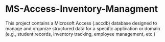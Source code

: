 # MS-Access-Inventory-Managment
This project contains a Microsoft Access (.accdb) database designed to manage and organize structured data for a specific application or domain (e.g., student records, inventory tracking, employee management, etc.)
